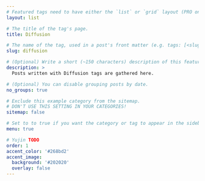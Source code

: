 ```yaml
---
# Featured tags need to have either the `list` or `grid` layout (PRO only).
layout: list

# The title of the tag's page.
title: Diffusion

# The name of the tag, used in a post's front matter (e.g. tags: [<slug>]).
slug: diffusion

# (Optional) Write a short (~150 characters) description of this featured tag.
description: >
  Posts written with Diffusion tags are gathered here.

# (Optional) You can disable grouping posts by date.
no_groups: true

# Exclude this example category from the sitemap.
# DON'T USE THIS SETTING IN YOUR CATEGORIES!
sitemap: false

# Set to to true if you want the category or tag to appear in the sidebar
menu: true

# Yujin TODO
order: 1
accent_color: '#268bd2'
accent_image: 
  background: '#202020'
  overlay: false
---
```

